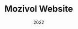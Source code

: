 ---
#preview
title: Mozivol Website
image: /img/works/mozivol/1.jpg
category: Web Developmment
date: 2022
website: https://mozivol.com/

#params
layout: "one"

#full details
introTitle: "Mozivol Website <span class=\"mil-thin\">Where Lubrication Meets Innovation </span>"
fullImage: /img/works/mozivol/1.jpg
details:
    - label: "Client:"
      value: "Apeal Client"

    - label: "Year:"
      value: "2022"

      

    - label: "Duration"
      value: "20 Days"
    - label: "Website"
      value: ""

description:
    enabled: 1
    title: "About"
    content: "
      <p>Masternme is a platform that's revolutionizing the world of online education, and we're proud to have played a key role in bringing their vision to life. At Prophecius Technologies, we were tasked with building a state-of-the-art learning management system that would enable students to access free and paid courses, book consultations with mentors and teachers, and much more.

Our team utilized cutting-edge technologies like Laravel, React, and Node.js to create a platform that's packed with features and functionality. From a robust wallet system to coupon support to mentor and coach consultations, Mozivol's platform offers everything that students and educators need to excel in the world of online learning.</p>
    "
description2:
    enabled: 1
    title: "Prophecius & Mozivol"
    content: "
      <p>We're proud to have partnered with Mozivol to create a platform that's intuitive, easy to use, and packed with innovative features. Whether you're a student looking to expand your knowledge or an educator seeking to connect with learners around the world, Mozivol's platform is the perfect place to achieve your goals. And at Prophecius Technologies, we're committed to continuing to push the boundaries of what's possible in the world of web development, app development, and digital marketing.</p>
    "

gallery: 
    enabled: 1
    items:
        - image: /img/works/mozivol/2.jpg
          alt: "image"

        - image: /img/works/mozivol/3.jpg
          alt: "image"

        - image: /img/works/mozivol/4.jpg
          alt: "image"

        - image: /img/works/mozivol/5.jpg
          alt: "image"


gallery2: 
    enabled: 1
    items:
        - image: /img/works/com/8.jpeg
          alt: "image"

        - image: /img/works/mozivol/4.jpg
          alt: "image"
---